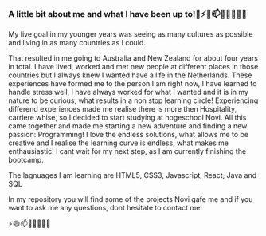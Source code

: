 ### A little bit about me and what I have been up to!👋⚡😄📫💬🤔👯🌱🔭

My live goal in my younger years was seeing as many cultures as possible and living in as many countries as I could.

That resulted in me going to Australia and New Zealand for about four years in total.
I have lived, worked and met new people at different places in those countries but I always knew I wanted have a life in the Netherlands.
These experiences have formed me to the person I am right now, I have learned to handle stress well, I have always worked for what I wanted and it is in my nature to be curious, what results in a non stop learning circle!
Experiencing differend experiences made me realise there is more then Hospitality, carriere whise, so I decided to start studying at hogeschool Novi.
All this came together and made me starting a new adventure and finding a new passion: Programming! 
I love the endless solutions, what allows me to be creative and I realise the learning curve is endless, what makes me enthausiastic!
I cant wait for my next step, as I am currently finishing the bootcamp.

The lagnuages I am learning are HTML5, CSS3, Javascript, React, Java and SQL

In my repository you will find some of the projects Novi gafe me and if you want to ask me any questions, dont hesitate to contact me!

⚡😄📫💬🤔👯🌱🔭
